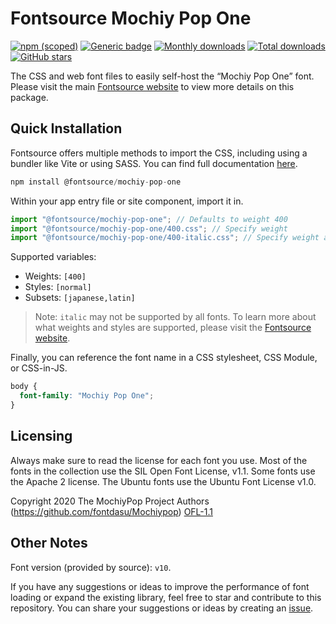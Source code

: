 # Fontsource Mochiy Pop One

[![npm (scoped)](https://img.shields.io/npm/v/@fontsource/mochiy-pop-one?color=brightgreen)](https://www.npmjs.com/package/@fontsource/mochiy-pop-one) [![Generic badge](https://img.shields.io/badge/fontsource-passing-brightgreen)](https://github.com/fontsource/fontsource) [![Monthly downloads](https://badgen.net/npm/dm/@fontsource/mochiy-pop-one)](https://github.com/fontsource/fontsource) [![Total downloads](https://badgen.net/npm/dt/@fontsource/mochiy-pop-one)](https://github.com/fontsource/fontsource) [![GitHub stars](https://img.shields.io/github/stars/fontsource/fontsource.svg?style=social&label=Star)](https://github.com/fontsource/fontsource/stargazers)

The CSS and web font files to easily self-host the “Mochiy Pop One” font. Please visit the main [Fontsource website](https://fontsource.org/fonts/mochiy-pop-one) to view more details on this package.

## Quick Installation

Fontsource offers multiple methods to import the CSS, including using a bundler like Vite or using SASS. You can find full documentation [here](https://fontsource.org/docs/getting-started/introduction).

```javascript
npm install @fontsource/mochiy-pop-one
```

Within your app entry file or site component, import it in.

```javascript
import "@fontsource/mochiy-pop-one"; // Defaults to weight 400
import "@fontsource/mochiy-pop-one/400.css"; // Specify weight
import "@fontsource/mochiy-pop-one/400-italic.css"; // Specify weight and style
```

Supported variables:
- Weights: `[400]`
- Styles: `[normal]`
- Subsets: `[japanese,latin]`

> Note: `italic` may not be supported by all fonts. To learn more about what weights and styles are supported, please visit the [Fontsource website](https://fontsource.org/fonts/mochiy-pop-one).

Finally, you can reference the font name in a CSS stylesheet, CSS Module, or CSS-in-JS.

```css
body {
  font-family: "Mochiy Pop One";
}
```

## Licensing
Always make sure to read the license for each font you use. Most of the fonts in the collection use the SIL Open Font License, v1.1. Some fonts use the Apache 2 license. The Ubuntu fonts use the Ubuntu Font License v1.0.

Copyright 2020 The MochiyPop Project Authors (https://github.com/fontdasu/Mochiypop)
[OFL-1.1](https://openfontlicense.org)

## Other Notes
Font version (provided by source): `v10`.

If you have any suggestions or ideas to improve the performance of font loading or expand the existing library, feel free to star and contribute to this repository. You can share your suggestions or ideas by creating an [issue](https://github.com/fontsource/fontsource/issues).